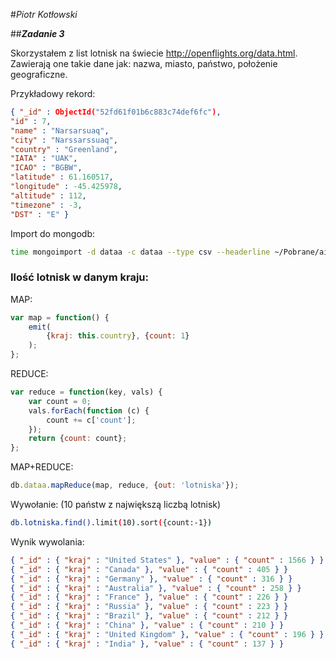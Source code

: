 #*Piotr Kotłowski*

##***Zadanie 3***

Skorzystałem z list lotnisk na świecie http://openflights.org/data.html. Zawierają one takie dane jak: nazwa, miasto, państwo, położenie geograficzne.

Przykładowy rekord:
```json
{ "_id" : ObjectId("52fd61f01b6c883c74def6fc"), 
"id" : 7, 
"name" : "Narsarsuaq", 
"city" : "Narssarssuaq", 
"country" : "Greenland", 
"IATA" : "UAK", 
"ICAO" : "BGBW", 
"latitude" : 61.160517, 
"longitude" : -45.425978, 
"altitude" : 112, 
"timezone" : -3, 
"DST" : "E" }

```



Import do mongodb:
```bash
time mongoimport -d dataa -c dataa --type csv --headerline ~/Pobrane/airports-utf8.csv

```


### Ilość lotnisk w danym kraju:

MAP:

```js
var map = function() {
    emit(
        {kraj: this.country}, {count: 1}
    );
};
```

REDUCE:

```js
var reduce = function(key, vals) {
    var count = 0;
    vals.forEach(function (c) {
        count += c['count'];
    });
    return {count: count};
};
```

MAP+REDUCE:

```js
db.dataa.mapReduce(map, reduce, {out: 'lotniska'});
```
Wywołanie: (10 państw z największą liczbą lotnisk)
```bash
db.lotniska.find().limit(10).sort({count:-1})

```
Wynik wywolania:
```json
{ "_id" : { "kraj" : "United States" }, "value" : { "count" : 1566 } }
{ "_id" : { "kraj" : "Canada" }, "value" : { "count" : 405 } }
{ "_id" : { "kraj" : "Germany" }, "value" : { "count" : 316 } }
{ "_id" : { "kraj" : "Australia" }, "value" : { "count" : 258 } }
{ "_id" : { "kraj" : "France" }, "value" : { "count" : 226 } }
{ "_id" : { "kraj" : "Russia" }, "value" : { "count" : 223 } }
{ "_id" : { "kraj" : "Brazil" }, "value" : { "count" : 212 } }
{ "_id" : { "kraj" : "China" }, "value" : { "count" : 210 } }
{ "_id" : { "kraj" : "United Kingdom" }, "value" : { "count" : 196 } }
{ "_id" : { "kraj" : "India" }, "value" : { "count" : 137 } }
```

